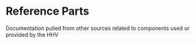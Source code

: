 # Reference Parts

Documentation pulled from other sources related to components used or provided by the HHV

